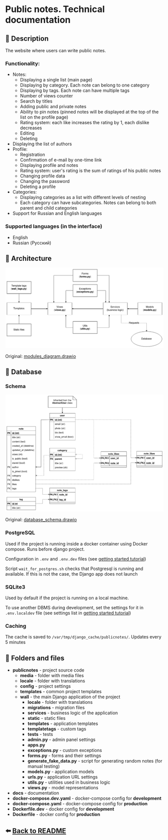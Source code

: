 # Public notes. Technical documentation

## :page_facing_up: Description

The website where users can write public notes.

### Functionality:

- Notes:
    - Displaying a single list (main page)
    - Displaying by category. Each note can belong to one category
    - Displaying by tags. Each note can have multiple tags
    - Number of views counter
    - Search by titles
    - Adding public and private notes
    - Ability to pin notes (pinned notes will be displayed at the top of the
      list on the profile page)
    - Rating system: each like increases the rating by 1, each dislike decreases
    - Editing
    - Deleting
- Displaying the list of authors
- Profile:
    - Registration
    - Confirmation of e-mail by one-time link
    - Displaying profile and notes
    - Rating system: user's rating is the sum of ratings of his public notes
    - Changing profile data
    - Changing the password
    - Deleting a profile
- Categories:
    - Displaying categories as a list with different levels of nesting
    - Each category can have subcategories. Notes can belong to both parent and
      child categories
- Support for Russian and English languages

### Supported languages (in the interface)

- English
- Russian (Русский)

## :orange_book: Architecture

![Modules diagram](./modules_diagram.jpg)

Original: [modules_diagram.drawio](./modules_diagram.drawio)

## :blue_book: Database

### Schema

![Database schema](./database_schema.jpg)

Original: [database_schema.drawio](./database_schema.drawio)

### PostgreSQL

Used if the project is running inside a docker container using Docker compose. Runs before django project.

Configuration in `.env` and `.env.dev` files (see [getting started tutorial](./getting_started.md))

Script `wait_for_postgres.sh` checks that Postgresql is running and available.
If this is not the case, the Django app does not launch

### SQLite3

Used by default if the project is running on a local machine.

To use another DBMS during development, set the settings for it in `.env.localdev` file
(see settings list in [getting started tutorial](./getting_started.md))

### Caching

The cache is saved to `/var/tmp/django_cache/publicnotes/`. Updates every 5 minutes

## :file_folder: Folders and files

- **publicnotes** - project source code
    - **media** - folder with media files
    - **locale** - folder with translations
    - **config** - project settings
    - **templates** - common project templates
    - **wall** - the main Django application of the project
        - **locale** - folder with translations
        - **migrations** - migration files
        - **services** - business logic of the application
        - **static** - static files
        - **templates** - application templates
        - **templatetags** - custom tags
        - **tests** - tests
        - **admin.py** - admin panel settings
        - **apps.py**
        - **exceptions.py** - custom exceptions
        - **forms.py** - forms and their settings
        - **generate_fake_data.py** - script for generating random notes (for
          manual testing)
        - **models.py** - application models
        - **urls.py** - application URL settings
        - **utils.py** - utilities used in business logic
        - **views.py** - model representations
- **docs** - documentation
- **docker-compose.dev.yaml** - docker-compose config for **development**
- **docker-compose.yaml** - docker-compose config for **production**
- **Dockerfile.dev** - docker config for **development**
- **Dockerfile** - docker config for **production**

## :arrow_left: [Back to README](../README.md)